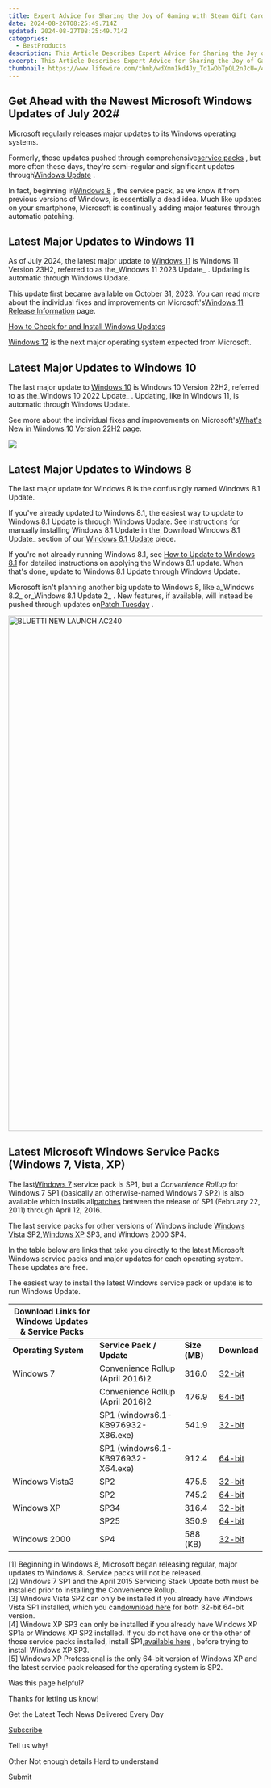 ```yaml
---
title: Expert Advice for Sharing the Joy of Gaming with Steam Gift Cards
date: 2024-08-26T08:25:49.714Z
updated: 2024-08-27T08:25:49.714Z
categories:
  - BestProducts
description: This Article Describes Expert Advice for Sharing the Joy of Gaming with Steam Gift Cards
excerpt: This Article Describes Expert Advice for Sharing the Joy of Gaming with Steam Gift Cards
thumbnail: https://www.lifewire.com/thmb/wdXmn1kd4Jy_Td1wDbTpQL2nJcU=/400x300/filters:no_upscale():max_bytes(150000):strip_icc():format(webp)/005-c6f34c70111143d89ee02ea246e81a1b.jpg
---
```


## Get Ahead with the Newest Microsoft Windows Updates of July 202#
 Microsoft regularly releases major updates to its Windows operating systems.

 Formerly, those updates pushed through comprehensive[service packs](https://www.lifewire.com/what-is-a-service-pack-2626010) , but more often these days, they're semi-regular and significant updates through[Windows Update](https://www.lifewire.com/what-is-windows-update-2624597) .

 In fact, beginning in[Windows 8](https://www.lifewire.com/windows-8-2626235) , the service pack, as we know it from previous versions of Windows, is essentially a dead idea. Much like updates on your smartphone, Microsoft is continually adding major features through automatic patching.

## Latest Major Updates to Windows 11

 As of July 2024, the latest major update to [Windows 11](https://www.lifewire.com/windows-11-5188930) is Windows 11 Version 23H2, referred to as the_Windows 11 2023 Update_ . Updating is automatic through Windows Update.

 This update first became available on October 31, 2023\. You can read more about the individual fixes and improvements on Microsoft's[Windows 11 Release Information](https://learn.microsoft.com/en-us/windows/release-health/windows11-release-information) page.

[How to Check for and Install Windows Updates](https://www.lifewire.com/how-to-check-for-install-windows-updates-2624596)

[Windows 12](https://www.lifewire.com/windows-12-news-and-rumors-6753587) is the next major operating system expected from Microsoft.

## Latest Major Updates to Windows 10

 The last major update to [Windows 10](https://www.lifewire.com/windows-10-2626217) is Windows 10 Version 22H2, referred to as the_Windows 10 2022 Update_ . Updating, like in Windows 11, is automatic through Windows Update.

 See more about the individual fixes and improvements on Microsoft's[What's New in Windows 10 Version 22H2](https://learn.microsoft.com/en-us/windows/whats-new/whats-new-windows-10-version-22h2) page.

<!-- affiliate ads begin -->
<a href="https://secure.2checkout.com/order/checkout.php?PRODS=37100474&QTY=1&AFFILIATE=108875&CART=1"><img src="https://awario.com/images/pages/index/img-platform-ui-1280@1x.avif" border="0"></a>
<!-- affiliate ads end -->
## Latest Major Updates to Windows 8

 The last major update for Windows 8 is the confusingly named Windows 8.1 Update.

 If you've already updated to Windows 8.1, the easiest way to update to Windows 8.1 Update is through Windows Update. See instructions for manually installing Windows 8.1 Update in the_Download Windows 8.1 Update_ section of our [Windows 8.1 Update](https://www.lifewire.com/windows-8-1-update-2626250) piece.

 If you're not already running Windows 8.1, see [How to Update to Windows 8.1](https://www.lifewire.com/how-to-update-to-windows-8-1-2626252) for detailed instructions on applying the Windows 8.1 update. When that's done, update to Windows 8.1 Update through Windows Update.

 Microsoft isn't planning another big update to Windows 8, like a_Windows 8.2_ or_Windows 8.1 Update 2_ . New features, if available, will instead be pushed through updates on[Patch Tuesday](https://www.lifewire.com/patch-tuesday-2625783) .

<!-- affiliate ads begin -->
<a href="https://bluetties.sjv.io/c/5597632/2039292/17094" target="_top" id="2039292"><img src="//a.impactradius-go.com/display-ad/17094-2039292" border="0" alt="BLUETTI NEW LAUNCH AC240" width="954" height="1020"/></a><img height="0" width="0" src="https://imp.pxf.io/i/5597632/2039292/17094" style="position:absolute;visibility:hidden;" border="0" />
<!-- affiliate ads end -->
## Latest Microsoft Windows Service Packs (Windows 7, Vista, XP)

 The last[Windows 7](https://www.lifewire.com/windows-7-2626265) service pack is SP1, but a _Convenience Rollup_ for Windows 7 SP1 (basically an otherwise-named Windows 7 SP2) is also available which installs all[patches](https://www.lifewire.com/what-is-a-patch-2625960) between the release of SP1 (February 22, 2011) through April 12, 2016.

 The last service packs for other versions of Windows include [Windows Vista](https://www.lifewire.com/windows-vista-2626311) SP2,[Windows XP](https://www.lifewire.com/windows-xp-2626354) SP3, and Windows 2000 SP4.

 In the table below are links that take you directly to the latest Microsoft Windows service packs and major updates for each operating system. These updates are free.

 The easiest way to install the latest Windows service pack or update is to run Windows Update.

| Download Links for Windows Updates & Service Packs |                                  |                                                                                                                                                               |                                                                                                                                                               |
| -------------------------------------------------- | -------------------------------- | ------------------------------------------------------------------------------------------------------------------------------------------------------------- | ------------------------------------------------------------------------------------------------------------------------------------------------------------- |
| **Operating System**                               | **Service Pack / Update**        | **Size (MB)**                                                                                                                                                 | **Download**                                                                                                                                                  |
| Windows 7                                          | Convenience Rollup (April 2016)2 | 316.0                                                                                                                                                         | [32-bit](https://www.catalog.update.microsoft.com/Search.aspx?q=Update%20for%20Windows%207%20%28KB3125574%29)                                                |
| |  Convenience Rollup (April 2016)2                | 476.9                            | [64-bit](https://www.catalog.update.microsoft.com/Search.aspx?q=Update%20for%20Windows%207%20for%20x64-based%20Systems%20%28KB3125574%29)                    |                                                                                                                                                               |
| |  SP1 (windows6.1-KB976932-X86.exe)               | 541.9                            | [32-bit](https://www.catalog.update.microsoft.com/Search.aspx?q=KB976932)                                                                                    |                                                                                                                                                               |
| |  SP1 (windows6.1-KB976932-X64.exe)               | 912.4                            | [64-bit](https://www.catalog.update.microsoft.com/Search.aspx?q=KB976932)                                                                                    |                                                                                                                                                               |
| Windows Vista3                                     | SP2                              | 475.5                                                                                                                                                         | [32-bit](https://www.catalog.update.microsoft.com/Search.aspx?q=%09Windows%20Vista%20Service%20Pack%202%20Standalone%20%28KB948465%29%20-%20All%20Languages) |
| |  SP2                                             | 745.2                            | [64-bit](https://www.catalog.update.microsoft.com/Search.aspx?q=%09Windows%20Vista%20Service%20Pack%202%20Standalone%20%28KB948465%29%20-%20All%20Languages) |                                                                                                                                                               |
| Windows XP                                         | SP34                             | 316.4                                                                                                                                                         | [32-bit](https://www.catalog.update.microsoft.com/Search.aspx?q=%28KB936929%29)                                                                              |
| |  SP25                                            | 350.9                            | [64-bit](https://www.catalog.update.microsoft.com/Search.aspx?q=%09Service%20Pack%202%20for%20Windows%20XP%20Professional%2C%20x64%20Edition)                |                                                                                                                                                               |
| Windows 2000                                       | SP4                              | 588 (KB)                                                                                                                                                      | [32-bit](https://www.catalog.update.microsoft.com/Search.aspx?q=Windows%202000%20service%20pack%204%20express)                                               |

 \[1\] Beginning in Windows 8, Microsoft began releasing regular, major updates to Windows 8\. Service packs will not be released.  
 \[2\] Windows 7 SP1 and the April 2015 Servicing Stack Update both must be installed prior to installing the Convenience Rollup.  
 \[3\] Windows Vista SP2 can only be installed if you already have Windows Vista SP1 installed, which you can[download here](https://www.catalog.update.microsoft.com/Search.aspx?q=%28KB936330%29) for both 32-bit 64-bit version.  
 \[4\] Windows XP SP3 can only be installed if you already have Windows XP SP1a or Windows XP SP2 installed. If you do not have one or the other of those service packs installed, install SP1,[available here](https://www.catalog.update.microsoft.com/Search.aspx?q=Windows%20XP%20Service%20Pack%201%20%28Express%29) , before trying to install Windows XP SP3.  
 \[5\] Windows XP Professional is the only 64-bit version of Windows XP and the latest service pack released for the operating system is SP2.

Was this page helpful?

Thanks for letting us know!

 Get the Latest Tech News Delivered Every Day

[Subscribe](https://www.lifewire.com/#)

Tell us why!

 Other  Not enough details  Hard to understand

 Submit

<ins class="adsbygoogle"
     style="display:block"
     data-ad-format="autorelaxed"
     data-ad-client="ca-pub-7571918770474297"
     data-ad-slot="1223367746"></ins>



<ins class="adsbygoogle"
     style="display:block"
     data-ad-client="ca-pub-7571918770474297"
     data-ad-slot="8358498916"
     data-ad-format="auto"
     data-full-width-responsive="true"></ins>


